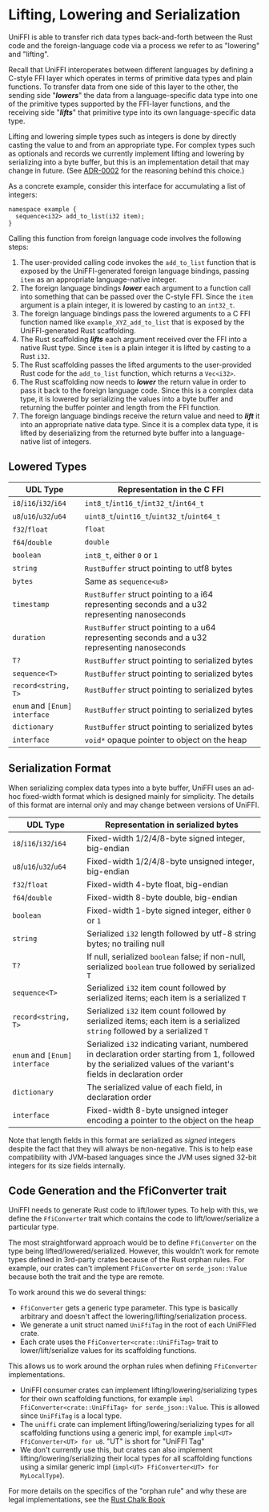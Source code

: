 # Lifting, Lowering and Serialization

UniFFI is able to transfer rich data types back-and-forth between the Rust
code and the foreign-language code via a process we refer to as "lowering"
and "lifting".

Recall that UniFFI interoperates between different languages by defining
a C-style FFI layer which operates in terms of primitive data types and
plain functions. To transfer data from one side of this layer to the other,
the sending side "***lowers***" the data from a language-specific data type
into one of the primitive types supported by the FFI-layer functions, and the
receiving side "***lifts***" that primitive type into its own language-specific
data type.

Lifting and lowering simple types such as integers is done by directly casting the
value to and from an appropriate type. For complex types such as optionals and
records we currently implement lifting and lowering by serializing into a byte
buffer, but this is an implementation detail that may change in future. (See
[ADR-0002](https://github.com/mozilla/uniffi-rs/blob/main/docs/adr/0002-serialize-complex-datatypes.md) for the reasoning
behind this choice.)

As a concrete example, consider this interface for accumulating a list of integers:

```idl
namespace example {
  sequence<i32> add_to_list(i32 item);
}
```

Calling this function from foreign language code involves the following steps:

1. The user-provided calling code invokes the `add_to_list` function that is exposed by the
   UniFFI-generated foreign language bindings, passing `item` as an appropriate language-native
   integer.
2. The foreign language bindings ***lower*** each argument to a function call into
   something that can be passed over the C-style FFI. Since the `item` argument is a plain integer,
   it is lowered by casting to an `int32_t`.
3. The foreign language bindings pass the lowered arguments to a C FFI function named
   like `example_XYZ_add_to_list` that is exposed by the UniFFI-generated Rust scaffolding.
4. The Rust scaffolding ***lifts*** each argument received over the FFI into a native
   Rust type. Since `item` is a plain integer it is lifted by casting to a Rust `i32`.
5. The Rust scaffolding passes the lifted arguments to the user-provided Rust code for
   the `add_to_list` function, which returns a `Vec<i32>`.
6. The Rust scaffolding now needs to ***lower*** the return value in order to pass it back
   to the foreign language code. Since this is a complex data type, it is lowered by serializing
   the values into a byte buffer and returning the buffer pointer and length from the
   FFI function.
7. The foreign language bindings receive the return value and need to ***lift*** it into an
   appropriate native data type. Since it is a complex data type, it is lifted by deserializing
   from the returned byte buffer into a language-native list of integers.

## Lowered Types

| UDL Type | Representation in the C FFI |
|----------|-----------------------------|
| `i8`/`i16`/`i32`/`i64` | `int8_t`/`int16_t`/`int32_t`/`int64_t` |
| `u8`/`u16`/`u32`/`u64` | `uint8_t`/`uint16_t`/`uint32_t`/`uint64_t` |
| `f32`/`float` | `float` |
| `f64`/`double` | `double` |
| `boolean` | `int8_t`, either `0` or `1` |
| `string` | `RustBuffer` struct pointing to utf8 bytes |
| `bytes` | Same as `sequence<u8>` |
| `timestamp` | `RustBuffer` struct pointing to a i64 representing seconds and a u32 representing nanoseconds |
| `duration` | `RustBuffer` struct pointing to a u64 representing seconds and a u32 representing nanoseconds |
| `T?` | `RustBuffer` struct pointing to serialized bytes |
| `sequence<T>` | `RustBuffer` struct pointing to serialized bytes |
| `record<string, T>` | `RustBuffer` struct pointing to serialized bytes |
| `enum` and `[Enum] interface` | `RustBuffer` struct pointing to serialized bytes |
| `dictionary` | `RustBuffer` struct pointing to serialized bytes |
| `interface` | `void*` opaque pointer to object on the heap |


## Serialization Format

When serializing complex data types into a byte buffer, UniFFI uses an
ad-hoc fixed-width format which is designed mainly for simplicity.
The details of this format are internal only and may change between versions of UniFFI.

| UDL Type | Representation in serialized bytes |
|----------|-----------------------------|
| `i8`/`i16`/`i32`/`i64` | Fixed-width 1/2/4/8-byte signed integer, big-endian|
| `u8`/`u16`/`u32`/`u64` | Fixed-width 1/2/4/8-byte unsigned integer, big-endian |
| `f32`/`float` | Fixed-width 4-byte float, big-endian |
| `f64`/`double` | Fixed-width 8-byte double, big-endian |
| `boolean` | Fixed-width 1-byte signed integer, either `0` or `1` |
| `string` | Serialized `i32` length followed by utf-8 string bytes; no trailing null |
| `T?` | If null, serialized `boolean` false; if non-null, serialized `boolean` true followed by serialized `T` |
| `sequence<T>` | Serialized `i32` item count followed by serialized items; each item is a serialized `T` |
| `record<string, T>` | Serialized `i32` item count followed by serialized items; each item is a serialized `string` followed by a serialized `T` |
| `enum` and `[Enum] interface` | Serialized `i32` indicating variant, numbered in declaration order starting from 1, followed by the serialized values of the variant's fields in declaration order |
| `dictionary` | The serialized value of each field, in declaration order |
| `interface` | Fixed-width 8-byte unsigned integer encoding a pointer to the object on the heap |

Note that length fields in this format are serialized as *signed* integers
despite the fact that they will always be non-negative. This is to help
ease compatibility with JVM-based languages since the JVM uses signed 32-bit
integers for its size fields internally.

## Code Generation and the FfiConverter trait

UniFFI needs to generate Rust code to lift/lower types.  To help with this, we define the `FfiConverter` trait which contains the code to lift/lower/serialize a particular type.

The most straightforward approach would be to define `FfiConverter` on the type being lifted/lowered/serialized.  However, this wouldn't work for remote types defined in 3rd-party crates because of the Rust orphan rules.  For example, our crates can't implement `FfiConverter` on `serde_json::Value` because both the trait and the type are remote.

To work around this we do several things:

 - `FfiConverter` gets a generic type parameter.  This type is basically arbitrary and doesn't affect the lowering/lifting/serialization process.
 - We generate a unit struct named `UniFfiTag` in the root of each UniFFIed crate.
 - Each crate uses the `FfiConverter<crate::UniFfiTag>` trait to lower/lift/serialize values for its scaffolding functions.

This allows us to work around the orphan rules when defining `FfiConverter` implementations.
 - UniFFI consumer crates can implement lifting/lowering/serializing types for their own scaffolding functions, for example `impl FfiConverter<crate::UniFfiTag> for serde_json::Value`.  This is allowed since `UniFfiTag` is a local type.
 - The `uniffi` crate can implement lifting/lowering/serializing types for all scaffolding functions using a generic impl, for example `impl<UT> FfiConverter<UT> for u8`.  "UT" is short for "UniFFI Tag"
 - We don't currently use this, but crates can also implement lifting/lowering/serializing their local types for all scaffolding functions using a similar generic impl (`impl<UT> FfiConverter<UT> for MyLocalType`).

For more details on the specifics of the "orphan rule" and why these are legal implementations, see the [Rust Chalk Book](https://rust-lang.github.io/chalk/book/clauses/coherence.html#the-orphan-rules-in-rustc)

